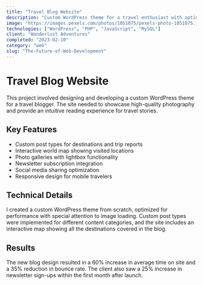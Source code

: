 ```yaml
---
title: "Travel Blog Website"
description: "Custom WordPress theme for a travel enthusiast with optimized performance"
image: "https://images.pexels.com/photos/1051075/pexels-photo-1051075.jpeg?auto=compress&cs=tinysrgb&w=1260&h=750&dpr=1"
technologies: ["WordPress", "PHP", "JavaScript", "MySQL"]
client: "Wanderlust Adventures"
completed: "2023-02-10"
category: "web"
slug: "The-Future-of-Web-Development"
---
```


# Travel Blog Website

This project involved designing and developing a custom WordPress theme for a travel blogger. The site needed to showcase high-quality photography and provide an intuitive reading experience for travel stories.

## Key Features

- Custom post types for destinations and trip reports
- Interactive world map showing visited locations
- Photo galleries with lightbox functionality
- Newsletter subscription integration
- Social media sharing optimization
- Responsive design for mobile travelers

## Technical Details

I created a custom WordPress theme from scratch, optimized for performance with special attention to image loading. Custom post types were implemented for different content categories, and the site includes an interactive map showing all the destinations covered in the blog.

## Results

The new blog design resulted in a 60% increase in average time on site and a 35% reduction in bounce rate. The client also saw a 25% increase in newsletter sign-ups within the first month after launch.
